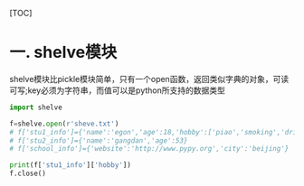 [TOC]

# 一. shelve模块

shelve模块比pickle模块简单，只有一个open函数，返回类似字典的对象，可读可写;key必须为字符串，而值可以是python所支持的数据类型

```python
import shelve

f=shelve.open(r'sheve.txt')
# f['stu1_info']={'name':'egon','age':18,'hobby':['piao','smoking','drinking']}
# f['stu2_info']={'name':'gangdan','age':53}
# f['school_info']={'website':'http://www.pypy.org','city':'beijing'}

print(f['stu1_info']['hobby'])
f.close()
```


